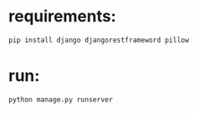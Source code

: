 # requirements:

```bash
pip install django djangorestframeword pillow
```

# run:

```bash
python manage.py runserver
```

